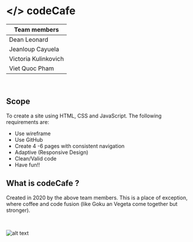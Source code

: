 # </> codeCafe


| Team members | 
| ----------- | 
| Dean Leonard| 
| Jeanloup Cayuela | 
| Victoria Kulinkovich |
| Viet Quoc Pham | 

<p>&nbsp;</p>

## Scope
To create a site using HTML, CSS and JavaScript. The following requirements are:
* Use wireframe
* Use GitHub 
* Create 4 -6 pages with consistent navigation
* Adaptive (Responsive Design)
* Clean/Valid code
* Have fun!!

## What is codeCafe ?

Created in 2020 by the above team members.  This is a place of exception, where coffee and code fusion (like Goku an Vegeta come together but stronger). 

<p>&nbsp;</p>

![alt text](https://images.unsplash.com/photo-1565843708714-52ecf69ab81f?ixlib=rb-1.2.1&ixid=eyJhcHBfaWQiOjEyMDd9&auto=format&fit=crop&w=1952&q=80)
